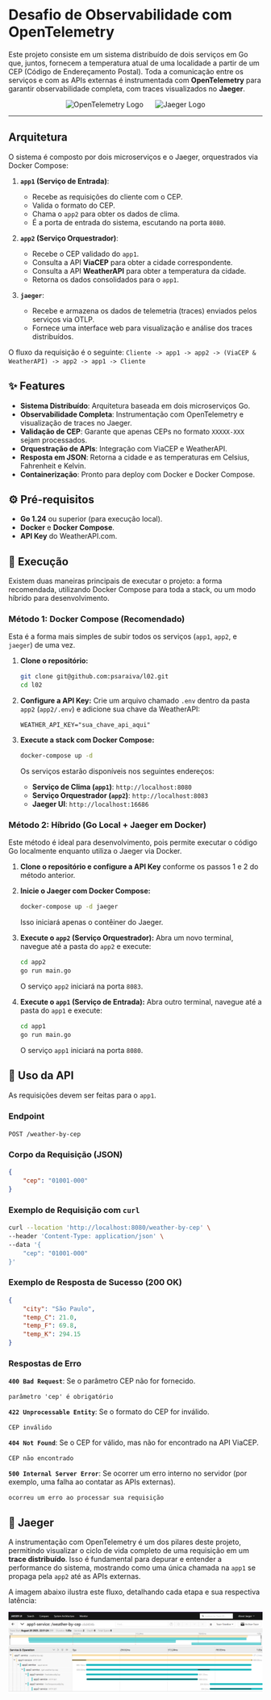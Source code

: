 # Desafio de Observabilidade com OpenTelemetry

Este projeto consiste em um sistema distribuído de dois serviços em Go que, juntos, fornecem a temperatura atual de uma localidade a partir de um CEP (Código de Endereçamento Postal). Toda a comunicação entre os serviços e com as APIs externas é instrumentada com **OpenTelemetry** para garantir observabilidade completa, com traces visualizados no **Jaeger**.

<p align="center">
  <img src="https://opentelemetry.io/img/logos/opentelemetry-logo-nav.png" width="300" alt="OpenTelemetry Logo">
  &nbsp;&nbsp;&nbsp;&nbsp;
  <img src="https://www.jaegertracing.io/img/jaeger-logo-color.png" width="200" alt="Jaeger Logo">
</p>

---

## Arquitetura

O sistema é composto por dois microserviços e o Jaeger, orquestrados via Docker Compose:

1.  **`app1` (Serviço de Entrada)**:
    *   Recebe as requisições do cliente com o CEP.
    *   Valida o formato do CEP.
    *   Chama o `app2` para obter os dados de clima.
    *   É a porta de entrada do sistema, escutando na porta `8080`.

2.  **`app2` (Serviço Orquestrador)**:
    *   Recebe o CEP validado do `app1`.
    *   Consulta a API **ViaCEP** para obter a cidade correspondente.
    *   Consulta a API **WeatherAPI** para obter a temperatura da cidade.
    *   Retorna os dados consolidados para o `app1`.

3.  **`jaeger`**:
    *   Recebe e armazena os dados de telemetria (traces) enviados pelos serviços via OTLP.
    *   Fornece uma interface web para visualização e análise dos traces distribuídos.

O fluxo da requisição é o seguinte:
`Cliente -> app1 -> app2 -> (ViaCEP & WeatherAPI) -> app2 -> app1 -> Cliente`

## ✨ Features

- **Sistema Distribuído**: Arquitetura baseada em dois microserviços Go.
- **Observabilidade Completa**: Instrumentação com OpenTelemetry e visualização de traces no Jaeger.
- **Validação de CEP**: Garante que apenas CEPs no formato `XXXXX-XXX` sejam processados.
- **Orquestração de APIs**: Integração com ViaCEP e WeatherAPI.
- **Resposta em JSON**: Retorna a cidade e as temperaturas em Celsius, Fahrenheit e Kelvin.
- **Containerização**: Pronto para deploy com Docker e Docker Compose.

## ⚙️ Pré-requisitos

- **Go 1.24** ou superior (para execução local).
- **Docker** e **Docker Compose**.
- **API Key** do WeatherAPI.com.

## 🚀 Execução

Existem duas maneiras principais de executar o projeto: a forma recomendada, utilizando Docker Compose para toda a stack, ou um modo híbrido para desenvolvimento.

### Método 1: Docker Compose (Recomendado)

Esta é a forma mais simples de subir todos os serviços (`app1`, `app2`, e `jaeger`) de uma vez.

1.  **Clone o repositório:**
    ```bash
    git clone git@github.com:psaraiva/l02.git
    cd l02
    ```

3.  **Configure a API Key:**
    Crie um arquivo chamado `.env` dentro da pasta `app2` (`app2/.env`) e adicione sua chave da WeatherAPI:
    ```
    WEATHER_API_KEY="sua_chave_api_aqui"
    ```

4.  **Execute a stack com Docker Compose:**
    ```bash
    docker-compose up -d
    ```
    Os serviços estarão disponíveis nos seguintes endereços:
    - **Serviço de Clima (`app1`)**: `http://localhost:8080`
    - **Serviço Orquestrador (`app2`)**: `http://localhost:8083`
    - **Jaeger UI**: `http://localhost:16686`

### Método 2: Híbrido (Go Local + Jaeger em Docker)

Este método é ideal para desenvolvimento, pois permite executar o código Go localmente enquanto utiliza o Jaeger via Docker.

1.  **Clone o repositório e configure a API Key** conforme os passos 1 e 2 do método anterior.

2.  **Inicie o Jaeger com Docker Compose:**
    ```bash
    docker-compose up -d jaeger
    ```
    Isso iniciará apenas o contêiner do Jaeger.

3.  **Execute o `app2` (Serviço Orquestrador):**
    Abra um novo terminal, navegue até a pasta do `app2` e execute:
    ```bash
    cd app2
    go run main.go
    ```
    O serviço `app2` iniciará na porta `8083`.

4.  **Execute o `app1` (Serviço de Entrada):**
    Abra outro terminal, navegue até a pasta do `app1` e execute:
    ```bash
    cd app1
    go run main.go
    ```
    O serviço `app1` iniciará na porta `8080`.

## 📡 Uso da API

As requisições devem ser feitas para o `app1`.

### Endpoint

`POST /weather-by-cep`

### Corpo da Requisição (JSON)

```json
{
    "cep": "01001-000"
}
```

### Exemplo de Requisição com `curl`

```bash
curl --location 'http://localhost:8080/weather-by-cep' \
--header 'Content-Type: application/json' \
--data '{
    "cep": "01001-000"
}'
```

### Exemplo de Resposta de Sucesso (200 OK)

```json
{
    "city": "São Paulo",
    "temp_C": 21.0,
    "temp_F": 69.8,
    "temp_K": 294.15
}
```

### Respostas de Erro

**`400 Bad Request`**: Se o parâmetro CEP não for fornecido.
```
parâmetro 'cep' é obrigatório
```
**`422 Unprocessable Entity`**: Se o formato do CEP for inválido.
```
CEP inválido
```
**`404 Not Found`**: Se o CEP for válido, mas não for encontrado na API ViaCEP.
```
CEP não encontrado
```
**`500 Internal Server Error`**: Se ocorrer um erro interno no servidor (por exemplo, uma falha ao contatar as APIs externas).
```
ocorreu um erro ao processar sua requisição
```

## 🧐 Jaeger

A instrumentação com OpenTelemetry é um dos pilares deste projeto, permitindo visualizar o ciclo de vida completo de uma requisição em um **trace distribuído**. Isso é fundamental para depurar e entender a performance do sistema, mostrando como uma única chamada na `app1` se propaga pela `app2` até as APIs externas.

A imagem abaixo ilustra este fluxo, detalhando cada etapa e sua respectiva latência:

![Exemplo de Trace Distribuído no Jaeger](doc/jaeger-example.png)
